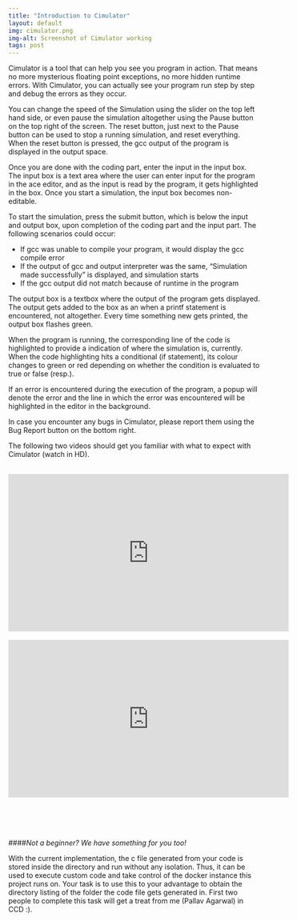 ```yaml
---
title: "Introduction to Cimulator"
layout: default
img: cimulator.png
img-alt: Screenshot of Cimulator working
tags: post
---
```


Cimulator is a tool that can help you see you program in action. That means no more
mysterious floating point exceptions, no more hidden runtime errors. With Cimulator,
you can actually see your program run step by step and debug the errors as they occur.

You can change the speed of the Simulation using the slider on the top left hand side,
or even pause the simulation altogether using the Pause button on the top right of the
screen. The reset button, just next to the Pause button can be used to stop a running
simulation, and reset everything. When the reset button is pressed, the gcc output of
the program is displayed in the output space.

Once you are done with the coding part, enter the input in the input box.
The input box is a text area where the user can enter input for the program in the
ace editor, and as the input is read by the program, it gets highlighted in the box.
Once you start a simulation, the input box becomes non-editable.

To start the simulation, press the submit button, which is below the input and output box,
upon completion of the coding part and the input part. The following scenarios could occur:

- If gcc was unable to compile your program, it would display the gcc compile error
- If the output of gcc and output interpreter was the same, “Simulation made successfully”
is displayed, and simulation starts
- If the gcc output did not match because of runtime in the program

The output box is a textbox where the output of the program gets displayed. The output
gets added to the box as an when a printf statement is encountered, not altogether. Every
time something new gets printed, the output box flashes green.

When the program is running, the corresponding line of the code is highlighted
to provide a indication of where the simulation is, currently. When the code highlighting
hits a conditional (if statement), its colour changes to green or red depending on
whether the condition is evaluated to true or false (resp.).

If an error is encountered during the execution of the program, a popup will denote
the error and the line in which the error was encountered will be highlighted in
the editor in the background.

In case you encounter any bugs in Cimulator, please report them using the
Bug Report button on the bottom right.

The following two videos should get you familiar with what to expect with
Cimulator (watch in HD).

<br/>
<div class="embed-responsive embed-responsive-16by9">
<iframe width="560" height="315" src="https://www.youtube.com/embed/bx9V0sw_n-M" frameborder="0" allowfullscreen></iframe>
</div><br/>
<div class="embed-responsive embed-responsive-16by9">
<iframe width="560" height="315" src="https://www.youtube.com/embed/t0nSdXk-8Zw" frameborder="0" allowfullscreen></iframe>
</div>
<br/>
<br/>
<br/>
<br/>

####_Not a beginner? We have something for you too!_
<div id="dropContent">With the current implementation, the c file generated from your code
is stored inside the directory and run without any isolation. Thus, it can be used
to execute custom code and take control of the docker instance this project runs on.
Your task is to use this to your advantage to obtain the directory listing of the
folder the code file gets generated in. First two people to complete this
task will get a treat from me (Pallav Agarwal) in CCD :).</div>

<br/><br/>
